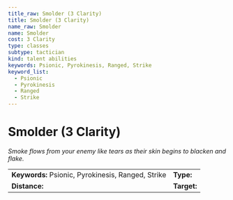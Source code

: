 ```yaml
---
title_raw: Smolder (3 Clarity)
title: Smolder (3 Clarity)
name_raw: Smolder
name: Smolder
cost: 3 Clarity
type: classes
subtype: tactician
kind: talent abilities
keywords: Psionic, Pyrokinesis, Ranged, Strike
keyword_list:
  - Psionic
  - Pyrokinesis
  - Ranged
  - Strike
---
```


# Smolder (3 Clarity)

*Smoke flows from your enemy like tears as their skin begins to blacken and flake.*

|                                                    |             |
| :------------------------------------------------- | :---------- |
| **Keywords:** Psionic, Pyrokinesis, Ranged, Strike | **Type:**   |
| **Distance:**                                      | **Target:** |
